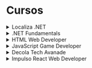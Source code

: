 # Cursos

<details>
  <summary>Localiza .NET</summary>
  <div>
    <h5>Solução de problemas em C#</h5>
    &nbsp; <a href="https://github.com/theadelmojr/Cursos/blob/main/Localiza.NET/Solu%C3%A7%C3%A3o%20de%20problemas%20em%20C%23/desafio1/Program.cs">Consumo médio do automóvel</a><br/>
    &nbsp; <a href="https://github.com/theadelmojr/Cursos/blob/main/Localiza.NET/Solu%C3%A7%C3%A3o%20de%20problemas%20em%20C%23/desafio2/Program.cs">DDD</a><br/>
    &nbsp; <a href="https://github.com/theadelmojr/Cursos/blob/main/Localiza.NET/Solu%C3%A7%C3%A3o%20de%20problemas%20em%20C%23/desafio3/Program.cs">Notas e moedas</a><br/>
  </div>
  <div>
    <h5>Criando uma aplicação .NET</h5>
    &nbsp; <a href="https://github.com/theadelmojr/Cursos/blob/main/Localiza.NET/Criando%20uma%20aplica%C3%A7%C3%A3o%20.NET/Appbanco/Program.cs">Aplicativo de transferência bancária</a><br/>
    &nbsp; <a href="https://github.com/theadelmojr/Cursos/blob/main/Localiza.NET/Criando%20uma%20aplica%C3%A7%C3%A3o%20.NET/Locadora/Program.cs">Aplicativo de locadora</a><br/>
    &nbsp; <a href="https://github.com/theadelmojr/Cursos/blob/main/Localiza.NET/Criando%20uma%20aplica%C3%A7%C3%A3o%20.NET/Api/Program.cs">Api</a><br/>
  </div>
  <div>
    <h5>Desafios aritméticos em C#</h5>
    &nbsp; <a href="https://github.com/theadelmojr/Cursos/blob/main/Localiza.NET/Desafios%20aritm%C3%A9ticos%20em%20C%23/desafio1/Program.cs">Média 1</a><br/>
    &nbsp; <a href="https://github.com/theadelmojr/Cursos/blob/main/Localiza.NET/Desafios%20aritm%C3%A9ticos%20em%20C%23/desafio2/Program.cs">Crescimento populacional</a><br/>
    &nbsp; <a href="https://github.com/theadelmojr/Cursos/blob/main/Localiza.NET/Desafios%20aritm%C3%A9ticos%20em%20C%23/desafio3/Program.cs">Bazinga!</a><br/>
    &nbsp; <a href="https://github.com/theadelmojr/Cursos/blob/main/Localiza.NET/Desafios%20aritm%C3%A9ticos%20em%20C%23/desafio4/Program.cs">Tempo de um evento</a><br/>
    &nbsp; <a href="https://github.com/theadelmojr/Cursos/blob/main/Localiza.NET/Desafios%20aritm%C3%A9ticos%20em%20C%23/desafio5/Program.cs">Comunicação em piralândia</a><br/>
  </div>
  <div>
    <h5>Praticando programação em C#</h5>
    &nbsp; <a href="https://github.com/theadelmojr/Cursos/blob/main/Localiza.NET/Praticando%20programa%C3%A7%C3%A3o%20em%20C%23/desafio1/Program.cs">Coordenadas em um ponto</a><br/>
    &nbsp; <a href="https://github.com/theadelmojr/Cursos/blob/main/Localiza.NET/Praticando%20programa%C3%A7%C3%A3o%20em%20C%23/desafio2/Program.cs">Compras no supermercado</a><br/>
    &nbsp; <a href="https://github.com/theadelmojr/Cursos/blob/main/Localiza.NET/Praticando%20programa%C3%A7%C3%A3o%20em%20C%23/desafio3/Program.cs">Pink e Cérebro</a><br/>
  </div>
</details>

<details>
  <summary>.NET Fundamentals</summary>
  <div>
    <h5>Introdução a Programação com C#</h5>
    &nbsp; <a href="https://github.com/theadelmojr/Cursos/blob/main/.NETfundamentals/Introdu%C3%A7%C3%A3o%20a%20Programa%C3%A7%C3%A3o%20com%20C%23/desafio1/Program.cs">Dividindo X por Y</a><br/>
    &nbsp; <a href="https://github.com/theadelmojr/Cursos/blob/main/.NETfundamentals/Introdu%C3%A7%C3%A3o%20a%20Programa%C3%A7%C3%A3o%20com%20C%23/desafio2/Program.cs">Distância</a><br/>
    &nbsp; <a href="https://github.com/theadelmojr/Cursos/blob/main/.NETfundamentals/Introdu%C3%A7%C3%A3o%20a%20Programa%C3%A7%C3%A3o%20com%20C%23/desafio3/Program.cs">Quanta mandioca?</a><br/>
  </div>
  <div>
    <h5>Introdução a Programação com .NET</h5>
    &nbsp; <a href="https://github.com/theadelmojr/Cursos/blob/main/.NETfundamentals/Introdu%C3%A7%C3%A3o%20a%20Programa%C3%A7%C3%A3o%20com%20C%23/desafio1/Program.cs">Dividindo X por Y</a><br/>
    &nbsp; <a href="https://github.com/theadelmojr/Cursos/blob/main/Localiza.NET/Desafios%20aritm%C3%A9ticos%20em%20C%23/desafio3/Program.cs">Bazinga!</a><br/>
    &nbsp; <a href="https://github.com/theadelmojr/Cursos/blob/main/.NETfundamentals/Introdu%C3%A7%C3%A3o%20a%20Programa%C3%A7%C3%A3o%20com%20.NET/desafio1/Program.cs">Coxinha de Bueno</a><br/>
  </div>
  <div>
    <h5>Solução de problemas com .NET</h5>
    &nbsp; <a href="https://github.com/theadelmojr/Cursos/blob/main/.NETfundamentals/Solu%C3%A7%C3%A3o%20de%20problemas%20com%20.NET/desafio1/Program.cs">Programa para validação de notas</a><br/>
    &nbsp; <a href="https://github.com/theadelmojr/Cursos/blob/main/.NETfundamentals/Introdu%C3%A7%C3%A3o%20a%20Programa%C3%A7%C3%A3o%20com%20C%23/desafio3/Program.cs">Quanta mandioca?</a><br/>
    &nbsp; <a href="https://github.com/theadelmojr/Cursos/blob/main/Localiza.NET/Praticando%20programa%C3%A7%C3%A3o%20em%20C%23/desafio2/Program.cs">Compras no supermercado</a><br/>
    &nbsp; <a href="https://github.com/theadelmojr/Cursos/blob/main/.NETfundamentals/Solu%C3%A7%C3%A3o%20de%20problemas%20com%20.NET/desafio2/Program.cs">Validador de senhas com requisitos</a><br/>
    &nbsp; <a href="https://github.com/theadelmojr/Cursos/blob/main/.NETfundamentals/Solu%C3%A7%C3%A3o%20de%20problemas%20com%20.NET/desafio3/Program.cs">Fila de banco</a><br/>
  </div>
</details>

<details>
  <summary>HTML Web Developer</summary>
  <div>
    <h5>Recriando páginas HTML</h5>
    &nbsp; <a href="https://github.com/theadelmojr/Cursos/tree/main/HTML%20Web%20Developer/Recriando%20p%C3%A1ginas%20HTML/Instagram-clone">Instagram</a><br/>
    &nbsp; <a href="https://github.com/theadelmojr/Cursos/tree/main/HTML%20Web%20Developer/Recriando%20p%C3%A1ginas%20HTML/Netflix-clone">Netflix</a><br/>
    &nbsp; <a href="https://github.com/theadelmojr/Cursos/tree/main/HTML%20Web%20Developer/Recriando%20p%C3%A1ginas%20HTML/UsandoBootstrap">Bootstrap</a><br/>
    &nbsp; <a href="https://github.com/theadelmojr/Cursos/tree/main/HTML%20Web%20Developer/Recriando%20p%C3%A1ginas%20HTML/SnakeGame">Jogo da cobrinha</a><br/>
  </div>
  <div>
    <h5>Introdução a Programação com JavaScript</h5>
    &nbsp; <a href="https://github.com/theadelmojr/Cursos/blob/main/HTML%20Web%20Developer/Introdu%C3%A7%C3%A3o%20a%20Programa%C3%A7%C3%A3o%20com%20JavaScript/Desafio1.js">Visita na feira</a><br/>
    &nbsp; <a href="https://github.com/theadelmojr/Cursos/blob/main/HTML%20Web%20Developer/Introdu%C3%A7%C3%A3o%20a%20Programa%C3%A7%C3%A3o%20com%20JavaScript/Desafio2.js">Multiplicação simples</a><br/>
    &nbsp; <a href="https://github.com/theadelmojr/Cursos/blob/main/HTML%20Web%20Developer/Introdu%C3%A7%C3%A3o%20a%20Programa%C3%A7%C3%A3o%20com%20JavaScript/Desafio3.js">Folha de pagamento</a><br/>
  </div>
</details>

<details>
  <summary>JavaScript Game Developer</summary>
  <div>
    <h5>Games</h5>
    &nbsp; <a href="https://github.com/theadelmojr/Cursos/tree/main/JavaScript%20Game%20Developer/Games/Helicopter">Jogo do helicóptero</a><br/>
    &nbsp; <a href="https://github.com/theadelmojr/Cursos/tree/main/JavaScript%20Game%20Developer/Games/Genius">Jogo genius</a><br/>
    &nbsp; <a href="https://github.com/theadelmojr/Cursos/tree/main/JavaScript%20Game%20Developer/Games/Dinosauro">Jogo do dinosauro</a><br/>
  </div>
</details>

<details>
  <summary>Decola Tech Avanade</summary>
  <div>
    <h5>Primeiros desafios Matemáticos em C#</h5>
    &nbsp; <a href="https://github.com/theadelmojr/Cursos/blob/main/Decola%20Tech%20Avanade/Primeiros%20desafios%20Matem%C3%A1ticos%20em%20C%23/desafio1/Program.cs">Soma simples</a><br/>
    &nbsp; <a href="https://github.com/theadelmojr/Cursos/blob/main/Localiza.NET/Solu%C3%A7%C3%A3o%20de%20problemas%20em%20C%23/desafio2/Program.cs">DDD</a><br/>
  <div>
    <h5>Introdução a Resolução de Desafios com C#</h5>
    &nbsp; <a href="https://github.com/theadelmojr/Cursos/blob/main/Decola%20Tech%20Avanade/Introdu%C3%A7%C3%A3o%20a%20Resolu%C3%A7%C3%A3o%20de%20Desafios%20com%20C%23/desafio1/Program.cs">Múltiplos</a><br/>
    &nbsp; <a href="https://github.com/theadelmojr/Cursos/blob/main/Decola%20Tech%20Avanade/Introdu%C3%A7%C3%A3o%20a%20Resolu%C3%A7%C3%A3o%20de%20Desafios%20com%20C%23/desafio2/Program.cs">Números ímpares</a><br/>
    &nbsp; <a href="https://github.com/theadelmojr/Cursos/blob/main/Decola%20Tech%20Avanade/Introdu%C3%A7%C3%A3o%20a%20Resolu%C3%A7%C3%A3o%20de%20Desafios%20com%20C%23/desafio3/Program.cs">Conversão de tempo</a><br/>
    &nbsp; <a href="https://github.com/theadelmojr/Cursos/blob/main/Decola%20Tech%20Avanade/Introdu%C3%A7%C3%A3o%20a%20Resolu%C3%A7%C3%A3o%20de%20Desafios%20com%20C%23/desafio4/Program.cs">tempo do Dobby</a><br/>
  </div>
  <div>
    <h5>Desafios numéricos em C#</h5>
    &nbsp; <a href="https://github.com/theadelmojr/Cursos/blob/main/Decola%20Tech%20Avanade/Desafios%20num%C3%A9ricos%20em%20C%23/desafio1/Program.cs">Tipo de combustivel</a><br/>
    &nbsp; <a href="https://github.com/theadelmojr/Cursos/blob/main/Decola%20Tech%20Avanade/Desafios%20num%C3%A9ricos%20em%20C%23/desafio2/Program.cs">O maior</a><br/>
    &nbsp; <a href="https://github.com/theadelmojr/Cursos/blob/main/Decola%20Tech%20Avanade/Desafios%20num%C3%A9ricos%20em%20C%23/desafio3/Program.cs">Validação de nota</a><br/>
    &nbsp; <a href="https://github.com/theadelmojr/Cursos/blob/main/Decola%20Tech%20Avanade/Desafios%20num%C3%A9ricos%20em%20C%23/desafio4/Program.cs">Tipos de triângulo</a><br/>
    &nbsp; <a href="https://github.com/theadelmojr/Cursos/blob/main/Decola%20Tech%20Avanade/Desafios%20num%C3%A9ricos%20em%20C%23/desafio5/Program.cs">Sequência lógica 2</a><br/>
    &nbsp; <a href="https://github.com/theadelmojr/Cursos/blob/main/Localiza.NET/Praticando%20programa%C3%A7%C3%A3o%20em%20C%23/desafio1/Program.cs">Coordenadas em um ponto</a><br/>
  </div>
  <div>
    <h5>Criando um catálogo de jogos usando boas práticas de arquitetura com .NET</h5>
    &nbsp; <a href="https://github.com/theadelmojr/Cursos/blob/main/Decola%20Tech%20Avanade/Criando%20um%20cat%C3%A1logo%20de%20jogos/CatalogoJogos/Program.cs">Locadora de jogos</a><br/>
  </div>
</details>

<details>
  <summary>Impulso React Web Developer</summary>
  <div>
    <h5>Desafios Iniciais JavaScript</h5>
    &nbsp; <a href="https://github.com/theadelmojr/Cursos/blob/main/Impulso%20React%20Web%20Developer/Desafios%20Iniciais%20JavaScript/Desafio1.js">Desafio 1</a><br/>
    &nbsp; <a href="https://github.com/theadelmojr/Cursos/blob/main/Impulso%20React%20Web%20Developer/Desafios%20Iniciais%20JavaScript/Desafio2.js">Desafio 2</a><br/>
    &nbsp; <a href="https://github.com/theadelmojr/Cursos/blob/main/Impulso%20React%20Web%20Developer/Desafios%20Iniciais%20JavaScript/Desafio3.js">Desafio 3</a><br/>
  </div>
  <div>
    <h5>Desafios Intermediários JavaScript</h5>
    &nbsp; <a href="https://github.com/theadelmojr/Cursos/blob/main/Impulso%20React%20Web%20Developer/Desafios%20Intermedi%C3%A1rios%20JavaScript/Desafio1.js">Desafio 1</a><br/>
    &nbsp; <a href="https://github.com/theadelmojr/Cursos/blob/main/Impulso%20React%20Web%20Developer/Desafios%20Intermedi%C3%A1rios%20JavaScript/Desafio2.js">Desafio 2</a><br/>
    &nbsp; <a href="https://github.com/theadelmojr/Cursos/blob/main/Impulso%20React%20Web%20Developer/Desafios%20Intermedi%C3%A1rios%20JavaScript/Desafio3.js">Desafio 3</a><br/>
  </div>
  <div>
    <h5>Desafios Médios JavaScript</h5>
    &nbsp; <a href="https://github.com/theadelmojr/Cursos/blob/main/Impulso%20React%20Web%20Developer/Desafios%20M%C3%A9dios%20JavaScript/Desafio1.js">Desafio 1</a><br/>
    &nbsp; <a href="https://github.com/theadelmojr/Cursos/blob/main/Impulso%20React%20Web%20Developer/Desafios%20M%C3%A9dios%20JavaScript/Desafio2.js">Desafio 2</a><br/>
    &nbsp; <a href="https://github.com/theadelmojr/Cursos/blob/main/Impulso%20React%20Web%20Developer/Desafios%20M%C3%A9dios%20JavaScript/Desafio3.js">Desafio 3</a><br/>
  </div>
</details>